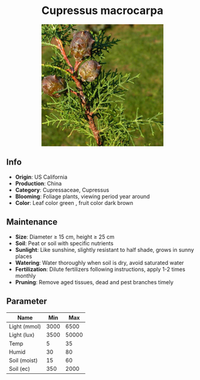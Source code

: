 <h1 align='center'>Cupressus macrocarpa</h1>
<p align="center">
    <img 
        align='center'
        width='320'
        src="../images/cupressus macrocarpa.png" 
        alt='Cupressus macrocarpa' />
</p>

## Info

 - **Origin**: US California
 - **Production**: China
 - **Category**: Cupressaceae, Cupressus
 - **Blooming**: Foliage plants, viewing period year around
 - **Color**: Leaf color green , fruit color dark brown

## Maintenance

 - **Size**: Diameter ≥ 15 cm, height ≥ 25 cm
 - **Soil**: Peat or soil with specific nutrients
 - **Sunlight**: Like sunshine, slightly resistant to half shade, grows in sunny places
 - **Watering**: Water thoroughly when soil is dry, avoid saturated water
 - **Fertilization**: Dilute fertilizers following instructions, apply 1-2 times monthly
 - **Pruning**: Remove aged tissues, dead and pest branches timely

## Parameter

| Name         | Min  | Max   |
|--------------|------|-------|
| Light (mmol) | 3000 | 6500  |
| Light (lux)  | 3500 | 50000 |
| Temp         | 5    | 35    |
| Humid        | 30   | 80    |
| Soil (moist) | 15   | 60    |
| Soil (ec)    | 350  | 2000  |